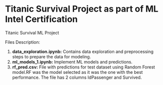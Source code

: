 # Titanic Survival Project as part of ML Intel Certification
Titanic Survival ML Project

Files Description:

1) **data_exploration.ipynb:** Contains data exploration and preprocessing steps to prepare the data for modeling.
2) **ml_models_1.ipynb:** Implement ML models and predictions.
3) **rf_pred.csv:** File with predictions for test dataset using Random Forest model.RF was the model selected as it was the one with the best performance. The file has 2 columns IdPassenger and Survived.
